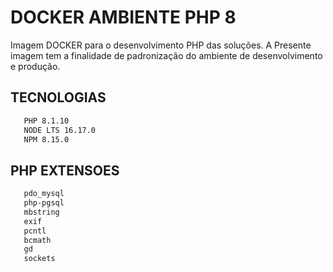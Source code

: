 # DOCKER AMBIENTE PHP 8
Imagem DOCKER para o desenvolvimento PHP das soluções.
A Presente imagem tem a finalidade de padronização do ambiente de desenvolvimento e produção.


## TECNOLOGIAS
```sh
   PHP 8.1.10
   NODE LTS 16.17.0
   NPM 8.15.0
   ```

## PHP EXTENSOES
```sh
   pdo_mysql 
   php-pgsql 
   mbstring 
   exif 
   pcntl 
   bcmath 
   gd 
   sockets
```